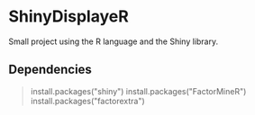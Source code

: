 # ShinyDisplayeR
Small project using the R language and the Shiny library.

## Dependencies
> install.packages("shiny")
> install.packages("FactorMineR")
> install.packages("factorextra")
